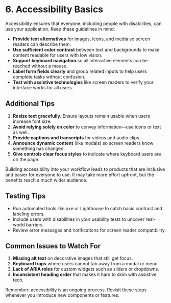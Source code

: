 # 6. Accessibility Basics

Accessibility ensures that everyone, including people with disabilities, can use your application. Keep these guidelines in mind:

- **Provide text alternatives** for images, icons, and media so screen readers can describe them.
- **Use sufficient color contrast** between text and backgrounds to make content readable for users with low vision.
- **Support keyboard navigation** so all interactive elements can be reached without a mouse.
- **Label form fields clearly** and group related inputs to help users complete tasks without confusion.
- **Test with assistive technologies** like screen readers to verify your interface works for all users.

## Additional Tips

1. **Resize text gracefully.** Ensure layouts remain usable when users increase font size.
2. **Avoid relying solely on color** to convey information—use icons or text as well.
3. **Provide captions and transcripts** for videos and audio clips.
4. **Announce dynamic content** (like modals) so screen readers know something has changed.
5. **Give controls clear focus styles** to indicate where keyboard users are on the page.

Building accessibility into your workflow leads to products that are inclusive and easier for everyone to use. It may take more effort upfront, but the benefits reach a much wider audience.

## Testing Tips

- Run automated tools like axe or Lighthouse to catch basic contrast and labeling errors.
- Include users with disabilities in your usability tests to uncover real-world barriers.
- Review error messages and notifications for screen reader compatibility.

## Common Issues to Watch For

1. **Missing alt text** on decorative images that still get focus.
2. **Keyboard traps** where users cannot tab away from a modal or menu.
3. **Lack of ARIA roles** for custom widgets such as sliders or dropdowns.
4. **Inconsistent heading order** that makes it hard to skim with assistive tech.

Remember: accessibility is an ongoing process. Revisit these steps whenever you introduce new components or features.
